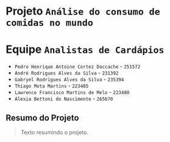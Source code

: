 # Projeto `Análise do consumo de comidas no mundo`

# Equipe `Analistas de Cardápios`
* `Pedro Henrique Antoine Cortez Daccache` - `251572`
* `André Rodrigues Alves da Silva` - `231392`
* `Gabryel Rodrigues Alves da Silva` - `235394`
* `Thiago Mota Martins` - `223485`
* `Lawrence Francisco Martins de Melo` - `223480`
* `Alexia Bettoni do Nascimento` - `265670`

## Resumo do Projeto
> Texto resumindo o projeto.
